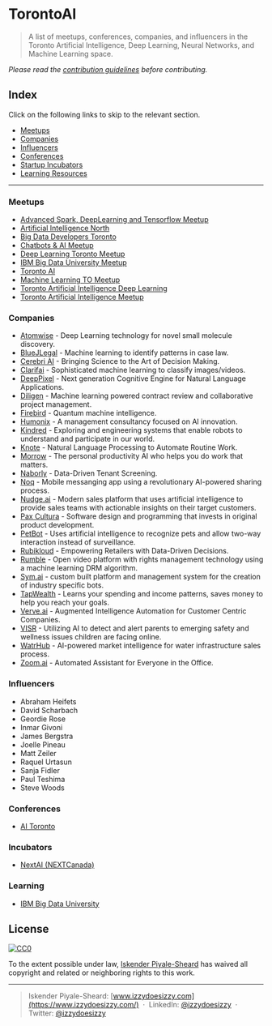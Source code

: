 # TorontoAI
> A list of meetups, conferences, companies, and influencers in the Toronto Artificial Intelligence, Deep Learning, Neural Networks, and Machine Learning space.

_Please read the [contribution guidelines](/contributing.md) before contributing._

## Index
Click on the following links to skip to the relevant section.
- [Meetups](#meetups)
- [Companies](#companies)
- [Influencers](#influencers)
- [Conferences](#conferences)
- [Startup Incubators](#incubators)
- [Learning Resources](#learning)

<hr>

### Meetups
- [Advanced Spark, DeepLearning and Tensorflow Meetup](https://www.meetup.com/Advanced-Spark-DeepLearni-ng-and-TensorFlow-Meetup/)
- [Artificial Intelligence North](https://www.meetup.com/AINorth/)
- [Big Data Developers Toronto](https://www.meetup.com/Big-Data-Developers-in-Toronto/)
- [Chatbots & AI Meetup](https://www.meetup.com/Chatbots-and-AI-Meetup/)
- [Deep Learning Toronto Meetup](https://www.meetup.com/Deep-Learning-Toronto-Meetup/)
- [IBM Big Data University Meetup](https://www.meetup.com/BDU-Toronto/)
- [Toronto AI](https://www.meetup.com/Toronto-AI/)
- [Machine Learning TO Meetup](https://www.meetup.com/Machine-Learning-TO-Meetup/events/238345165/)
- [Toronto Artificial Intelligence Deep Learning](https://www.meetup.com/Toronto-Artificial-Intelligence-Deep-Learning/)
- [Toronto Artificial Intelligence Meetup](https://www.meetup.com/Toronto-Artificial-Intelligence-Meetup/)

### Companies
- [Atomwise](http://www.atomwise.com/) - Deep Learning technology for novel small molecule discovery.
- [BlueJLegal](http://www.bluejlegal.com/) - Machine learning to identify patterns in case law.
- [Cerebri AI](https://cerebri.com/) - Bringing Science to the Art of Decision Making.
- [Clarifai](https://clarifai.com/) - Sophisticated machine learning to classify images/videos.
- [DeepPixel](http://www.deeppixel.ai/) - Next generation Cognitive Engine for Natural Language Applications.
- [Diligen](https://www.diligensoftware.com/) - Machine learning powered contract review and collaborative project management.
- [Firebird](https://angel.co/project-firebird) - Quantum machine intelligence.
- [Humonix](http://humonix.com/) - A management consultancy focused on AI innovation.
- [Kindred](https://www.kindred.ai/) - Exploring and engineering systems that enable robots to understand and participate in our world.
- [Knote](https://knote.me/) - Natural Language Processing to Automate Routine Work.
- [Morrow](http://www.morrow.co/) - The personal productivity AI who helps you do work that matters.
- [Naborly](https://naborly.co/) - Data-Driven Tenant Screening.
- [Noq](http://www.thenoq.com/) - Mobile messanging app using a revolutionary AI-powered sharing process.
- [Nudge.ai](http://www.nudge.ai/) - Modern sales platform that uses artificial intelligence to provide sales teams with actionable insights on their target customers.
- [Pax Cultura](https://paxculturastudios.com/) - Software design and programming that invests in original product development.
- [PetBot](http://petbot.com/) - Uses artificial intelligence to recognize pets and allow two-way interaction instead of surveillance.
- [Rubikloud](http://rubikloud.com/) - Empowering Retailers with Data-Driven Decisions.
- [Rumble](http://rumble.com) - Open video platform with rights management technology using a machine learning DRM algorithm.
- [Sym.ai](http://sym.ai) - custom built platform and management system for the creation of industry specific bots.
- [TapWealth](http://tapwealth.co/) - Learns your spending and income patterns, saves money to help you reach your goals.
- [Verve.ai](http://verve.ai) - Augmented Intelligence Automation for Customer Centric Companies.
- [VISR](http://visr.co) - Utilizing AI to detect and alert parents to emerging safety and wellness issues children are facing online.
- [WatrHub](http://www.watrhub.com/) - AI-powered market intelligence for water infrastructure sales process.
- [Zoom.ai](http://zoom.ai) - Automated Assistant for Everyone in the Office.

### Influencers
- Abraham Heifets
- David Scharbach
- Geordie Rose
- Inmar Givoni
- James Bergstra
- Joelle Pineau
- Matt Zeiler
- Raquel Urtasun
- Sanja Fidler
- Paul Teshima
- Steve Woods

### Conferences	
- [AI Toronto](http://www.aitoronto.org/)	

### Incubators
- [NextAI (NEXTCanada)](http://www.nextai.com/)

### Learning
- [IBM Big Data University](https://bigdatauniversity.com/)

## License

[![CC0](http://mirrors.creativecommons.org/presskit/buttons/88x31/svg/cc-zero.svg)](https://creativecommons.org/publicdomain/zero/1.0/)

To the extent possible under law, [Iskender Piyale-Sheard](http://izzydoesizzy.com) has waived all copyright and related or neighboring rights to this work.

----
> Iskender Piyale-Sheard: [www.izzydoesizzy.com](https://www.izzydoesizzy.com/) &nbsp;&middot;&nbsp;
> LinkedIn: [@izzydoesizzy](https://www.linkedin.com/in/izzydoesizzy) &nbsp;&middot;&nbsp;
> Twitter: [@izzydoesizzy](https://twitter.com/izzydoesizzy)
